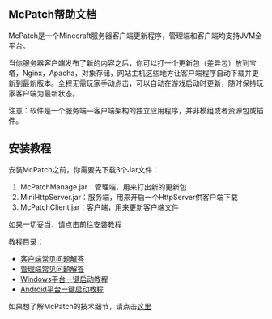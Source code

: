 ## McPatch帮助文档

McPatch是一个Minecraft服务器客户端更新程序，管理端和客户端均支持JVM全平台。

当你服务器客户端发布了新的内容之后，你可以打一个更新包（差异包）放到宝塔，Nginx，Apacha，对象存储，网站主机这些地方让客户端程序自动下载并更新到最新版本。全程无需玩家手动点击，可以自动在游戏启动时更新，随时保持玩家客户端为最新状态。

注意：软件是一个服务端—客户端架构的独立应用程序，并非模组或者资源包或插件。

## 安装教程

安装McPatch之前，你需要先下载3个Jar文件：

1. McPatchManage.jar：管理端，用来打出新的更新包
2. MiniHttpServer.jar：服务端，用来开启一个HttpServer供客户端下载
3. McPatchClient.jar：客户端，用来更新客户端文件

如果一切妥当，请点击前往[安装教程](manual.md)

教程目录：

+ [客户端常见问题解答](faq-client.md)
+ [管理端常见问题解答](faq-manage.md)
+ [Windows平台一键启动教程](javaagent-windows.md)
+ [Android平台一键启动教程](javaagent-android.md)

如果想了解McPatch的技术细节，请点击[这里](technical-details.md)

